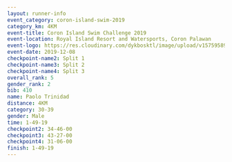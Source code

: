 ```yaml
--- 
layout: runner-info 
event_category: coron-island-swim-2019 
category_km: 4KM 
event-title: Coron Island Swim Challenge 2019 
event-location: Royal Island Resort and Watersports, Coron Palawan 
event-logo: https://res.cloudinary.com/dykbosktl/image/upload/v1575958949/Logo/Coron.jpg 
event-date: 2019-12-08 
checkpoint-name2: Split 1 
checkpoint-name3: Split 2 
checkpoint-name4: Split 3 
overall_rank: 5
gender_rank: 2
bib: 410
name: Paolo Trinidad
distance: 4KM
category: 30-39
gender: Male
time: 1-49-19
checkpoint2: 34-46-00
checkpoint3: 43-27-00
checkpoint4: 31-06-00
finish: 1-49-19
--- 
```

